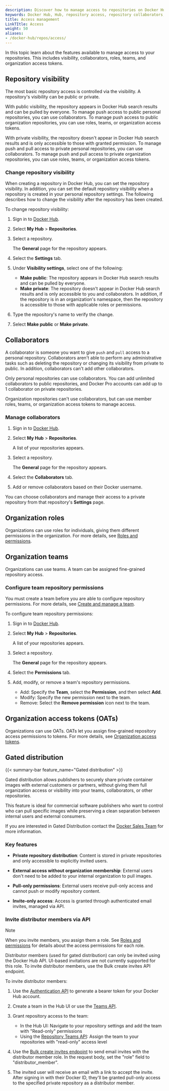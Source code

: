 ```yaml
---
description: Discover how to manage access to repositories on Docker Hub.
keywords: Docker Hub, Hub, repository access, repository collaborators, repository privacy
title: Access management
LinkTItle: Access
weight: 50
aliases:
- /docker-hub/repos/access/
---
```


In this topic learn about the features available to manage access to your
repositories. This includes visibility, collaborators, roles, teams, and
organization access tokens.

## Repository visibility

The most basic repository access is controlled via the visibility. A
repository's visibility can be public or private.

With public visibility, the repository appears in Docker Hub search results and
can be pulled by everyone. To manage push access to public personal
repositories, you can use collaborators. To manage push access to public
organization repositories, you can use roles, teams, or organization access
tokens.

With private visibility, the repository doesn't appear in Docker Hub search
results and is only accessible to those with granted permission. To manage push
and pull access to private personal repositories, you can use collaborators. To
manage push and pull access to private organization repositories, you can use
roles, teams, or organization access tokens.

### Change repository visibility

When creating a repository in Docker Hub, you can set the repository visibility.
In addition, you can set the default repository visibility when a repository is
created in your personal repository settings. The following describes how to
change the visibility after the repository has been created.

To change repository visibility:

1. Sign in to [Docker Hub](https://hub.docker.com).
2. Select **My Hub** > **Repositories**.
3. Select a repository.

   The **General** page for the repository appears.

4. Select the **Settings** tab.
5. Under **Visibility settings**, select one of the following:

   - **Make public**: The repository appears in Docker Hub search results and can be
     pulled by everyone.
   - **Make private**: The repository doesn't appear in Docker Hub search results
     and is only accessible to you and collaborators. In addition, if the
     repository is in an organization's namespace, then the repository
     is accessible to those with applicable roles or permissions.

6. Type the repository's name to verify the change.
7. Select **Make public** or **Make private**.

## Collaborators

A collaborator is someone you want to give `push` and `pull` access to a
personal repository. Collaborators aren't able to perform any administrative
tasks such as deleting the repository or changing its visibility from private to
public. In addition, collaborators can't add other collaborators.

Only personal repositories can use collaborators. You can add unlimited
collaborators to public repositories, and Docker Pro accounts can add up to 1
collaborator on private repositories.

Organization repositories can't use collaborators, but can use member roles,
teams, or organization access tokens to manage access.

### Manage collaborators

1. Sign in to [Docker Hub](https://hub.docker.com).

2. Select **My Hub** > **Repositories**.

   A list of your repositories appears.

3. Select a repository.

   The **General** page for the repository appears.

4. Select the **Collaborators** tab.

5. Add or remove collaborators based on their Docker username.

You can choose collaborators and manage their access to a private
repository from that repository's **Settings** page.

## Organization roles

Organizations can use roles for individuals, giving them different
permissions in the organization. For more details, see [Roles and
permissions](/manuals/enterprise/security/roles-and-permissions.md).

## Organization teams

Organizations can use teams. A team can be assigned fine-grained repository
access.

### Configure team repository permissions

You must create a team before you are able to configure repository permissions.
For more details, see [Create and manage a
team](/manuals/admin/organization/manage-a-team.md).

To configure team repository permissions:

1. Sign in to [Docker Hub](https://hub.docker.com).

2. Select **My Hub** > **Repositories**.

   A list of your repositories appears.

3. Select a repository.

   The **General** page for the repository appears.

4. Select the **Permissions** tab.

5. Add, modify, or remove a team's repository permissions.

   - Add: Specify the **Team**, select the **Permission**, and then select **Add**.
   - Modify: Specify the new permission next to the team.
   - Remove: Select the **Remove permission** icon next to the team.

## Organization access tokens (OATs)

Organizations can use OATs. OATs let you assign fine-grained repository access
permissions to tokens. For more details, see [Organization access
tokens](/manuals/enterprise/security/access-tokens.md).

## Gated distribution

{{< summary-bar feature_name="Gated distribution" >}}

Gated distribution allows publishers to securely share private container images with external customers or partners, without giving them full organization access or visibility into your teams, collaborators, or other repositories.

This feature is ideal for commercial software publishers who want to control who can pull specific images while preserving a clean separation between internal users and external consumers.

If you are interested in Gated Distribution contact the [Docker Sales Team](https://www.docker.com/pricing/contact-sales/) for more information.

### Key features

- **Private repository distribution**: Content is stored in private repositories and only accessible to explicitly invited users.

- **External access without organization membership**: External users don't need to be added to your internal organization to pull images.

- **Pull-only permissions**: External users receive pull-only access and cannot push or modify repository content.

- **Invite-only access**: Access is granted through authenticated email invites, managed via API.

### Invite distributor members via API

> [!NOTE]
> When you invite members, you assign them a role. See [Roles and permissions](/manuals/enterprise/security/roles-and-permissions.md) for details about the access permissions for each role.

Distributor members (used for gated distribution) can only be invited using the Docker Hub API. UI-based invitations are not currently supported for this role. To invite distributor members, use the Bulk create invites API endpoint.

To invite distributor members:

1. Use the [Authentication API](https://docs.docker.com/reference/api/hub/latest/#tag/authentication-api/operation/AuthCreateAccessToken) to generate a bearer token for your Docker Hub account.

2. Create a team in the Hub UI or use the [Teams API](https://docs.docker.com/reference/api/hub/latest/#tag/groups/paths/~1v2~1orgs~1%7Borg_name%7D~1groups/post).

3. Grant repository access to the team:
   - In the Hub UI: Navigate to your repository settings and add the team with "Read-only" permissions
   - Using the [Repository Teams API](https://docs.docker.com/reference/api/hub/latest/#tag/repositories/paths/~1v2~1repositories~1%7Bnamespace%7D~1%7Brepository%7D~1groups/post): Assign the team to your repositories with "read-only" access level

4. Use the [Bulk create invites endpoint](https://docs.docker.com/reference/api/hub/latest/#tag/invites/paths/~1v2~1invites~1bulk/post) to send email invites with the distributor member role. In the request body, set the "role" field to "distributor_member".

5. The invited user will receive an email with a link to accept the invite. After signing in with their Docker ID, they'll be granted pull-only access to the specified private repository as a distributor member.
